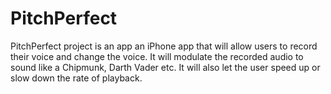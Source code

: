 # PitchPerfect
PitchPerfect project is an app an iPhone app that will allow users to record their voice 
and change the voice.
It will modulate the recorded audio to sound like a Chipmunk, Darth Vader etc.
It will also let the user speed up or slow down the rate of playback.

